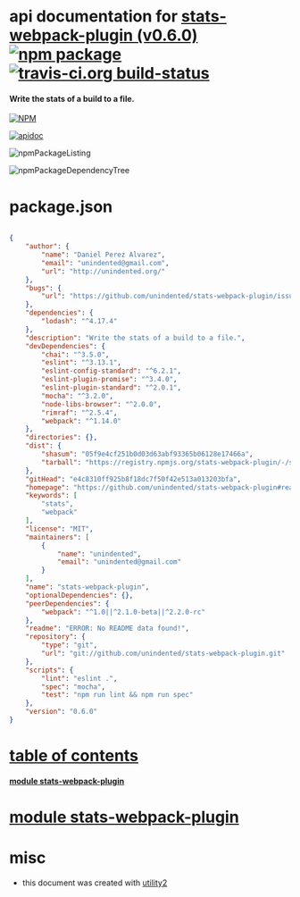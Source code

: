 # api documentation for  [stats-webpack-plugin (v0.6.0)](https://github.com/unindented/stats-webpack-plugin#readme)  [![npm package](https://img.shields.io/npm/v/npmdoc-stats-webpack-plugin.svg?style=flat-square)](https://www.npmjs.org/package/npmdoc-stats-webpack-plugin) [![travis-ci.org build-status](https://api.travis-ci.org/npmdoc/node-npmdoc-stats-webpack-plugin.svg)](https://travis-ci.org/npmdoc/node-npmdoc-stats-webpack-plugin)
#### Write the stats of a build to a file.

[![NPM](https://nodei.co/npm/stats-webpack-plugin.png?downloads=true)](https://www.npmjs.com/package/stats-webpack-plugin)

[![apidoc](https://npmdoc.github.io/node-npmdoc-stats-webpack-plugin/build/screenCapture.buildNpmdoc.browser._2Fhome_2Ftravis_2Fbuild_2Fnpmdoc_2Fnode-npmdoc-stats-webpack-plugin_2Ftmp_2Fbuild_2Fapidoc.html.png)](https://npmdoc.github.io/node-npmdoc-stats-webpack-plugin/build/apidoc.html)

![npmPackageListing](https://npmdoc.github.io/node-npmdoc-stats-webpack-plugin/build/screenCapture.npmPackageListing.svg)

![npmPackageDependencyTree](https://npmdoc.github.io/node-npmdoc-stats-webpack-plugin/build/screenCapture.npmPackageDependencyTree.svg)



# package.json

```json

{
    "author": {
        "name": "Daniel Perez Alvarez",
        "email": "unindented@gmail.com",
        "url": "http://unindented.org/"
    },
    "bugs": {
        "url": "https://github.com/unindented/stats-webpack-plugin/issues"
    },
    "dependencies": {
        "lodash": "^4.17.4"
    },
    "description": "Write the stats of a build to a file.",
    "devDependencies": {
        "chai": "^3.5.0",
        "eslint": "^3.13.1",
        "eslint-config-standard": "^6.2.1",
        "eslint-plugin-promise": "^3.4.0",
        "eslint-plugin-standard": "^2.0.1",
        "mocha": "^3.2.0",
        "node-libs-browser": "^2.0.0",
        "rimraf": "^2.5.4",
        "webpack": "^1.14.0"
    },
    "directories": {},
    "dist": {
        "shasum": "05f9e4cf251b0d03d63abf93365b06128e17466a",
        "tarball": "https://registry.npmjs.org/stats-webpack-plugin/-/stats-webpack-plugin-0.6.0.tgz"
    },
    "gitHead": "e4c8310ff925b8f18dc7f50f42e513a013203bfa",
    "homepage": "https://github.com/unindented/stats-webpack-plugin#readme",
    "keywords": [
        "stats",
        "webpack"
    ],
    "license": "MIT",
    "maintainers": [
        {
            "name": "unindented",
            "email": "unindented@gmail.com"
        }
    ],
    "name": "stats-webpack-plugin",
    "optionalDependencies": {},
    "peerDependencies": {
        "webpack": "^1.0||^2.1.0-beta||^2.2.0-rc"
    },
    "readme": "ERROR: No README data found!",
    "repository": {
        "type": "git",
        "url": "git://github.com/unindented/stats-webpack-plugin.git"
    },
    "scripts": {
        "lint": "eslint .",
        "spec": "mocha",
        "test": "npm run lint && npm run spec"
    },
    "version": "0.6.0"
}
```



# <a name="apidoc.tableOfContents"></a>[table of contents](#apidoc.tableOfContents)

#### [module stats-webpack-plugin](#apidoc.module.stats-webpack-plugin)



# <a name="apidoc.module.stats-webpack-plugin"></a>[module stats-webpack-plugin](#apidoc.module.stats-webpack-plugin)



# misc
- this document was created with [utility2](https://github.com/kaizhu256/node-utility2)
